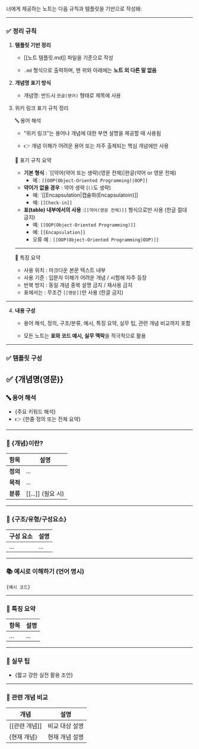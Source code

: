 너에게 제공하는 노트는 다음 규칙과 템플릿을 기반으로 작성돼:

---

### ✅ 정리 규칙

1. **템플릿 기반 정리**
    
    - [[노트 템플릿.md]] 파일을 기준으로 작성
        
    - `.md` 형식으로 출력하며, 맨 위와 아래에는 **노트 외 다른 말 없음**
        
2. **개념명 표기 방식**
    
    - 개념명: 반드시 `한글(영어)` 형태로 제목에 사용
  
3. 위키 링크 표기 규칙 정리

	🔤 용어 해석
	
	- "위키 링크"는 용어나 개념에 대한 부연 설명을 제공할 때 사용됨
	    
	- 👉 개념 이해가 어려운 용어 또는 자주 출제되는 핵심 개념에만 사용
    


	🧩 표기 규칙 요약
	
	
	- **기본 형식** : `[[약어(약어 또는 생략)(영문 전체)|한글(약어 or 영문 전체)
		- 예 : `[[OOP(Object-Oriented Programming)|OOP]]`
	- **약어가 없을 경우** : 약어 생략 (`()`도 생략)
		- 예: `[[Encapsulation|캡슐화(Encapsulatoin)]]
		- 예: `[[Check-in]]`
	- **표(table) 내부에서의 사용** :`[[약어(영문 전체)]]` 형식으로만 사용 (한글 절대 금지)
		- 예: `[[OOP(Object-Oriented Programming)]]`
		- 예: `[[Encapsulation]]`
		- 오류 예 : `[[OOP(Object-Oriented Programming|OOP)]]`
	
	---
	
	🧠 특징 요약
	

	- 사용 위치 : 마크다운 본문 텍스트 내부             
	- 사용 기준 : 입문자 이해가 어려운 개념 / 시험에 자주 등장
	- 반복 방지 : 동일 개념 중복 설명 금지 / 재사용 금지
	- 표에서는 : 무조건 `[[영문]]`만 사용 (한글 금지)

---
        
4. **내용 구성**
    
    - 용어 해석, 정의, 구조/분류, 예시, 특징 요약, 실무 팁, 관련 개념 비교까지 포함
        
    - 모든 노트는 **표와 코드 예시, 실무 맥락**을 적극적으로 활용
        

---

### ✅ 템플릿 구성


## ✅ {개념명(영문)}

### 🔤 용어 해석

- {주요 키워드 해석}
- 👉 {한줄 정의 또는 전체 요약}

---

### 🧩 {개념}이란?

| 항목 | 설명 |
|------|------|
| **정의** | ... |
| **목적** | ... |
| **분류** | [[...]] (필요 시)

---

### 🧱 {구조/유형/구성요소}

| 구성 요소 | 설명 |
|-----------|------|
| ...       | ...  |

---

### 📚 예시로 이해하기 (언어 명시)

```{언어}
{예시 코드}
````

---

### 🧠 특징 요약

|항목|설명|
|---|---|
|...|...|

---

### 🎯 실무 팁

- {짧고 강한 실전 활용 조언}
    

---

### 🧩 관련 개념 비교

|개념|설명|
|---|---|
|[[관련 개념]]|비교 대상 설명|
|{현재 개념}|현재 개념 설명|


